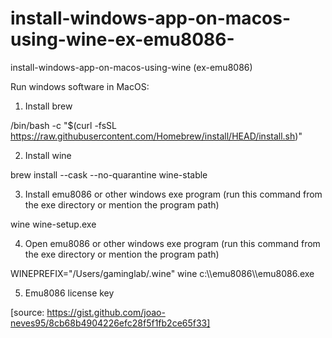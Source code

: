 # install-windows-app-on-macos-using-wine-ex-emu8086-
install-windows-app-on-macos-using-wine (ex-emu8086)


Run windows software in MacOS:

1. Install brew

/bin/bash -c "$(curl -fsSL https://raw.githubusercontent.com/Homebrew/install/HEAD/install.sh)"

2. Install wine

brew install --cask --no-quarantine wine-stable 

3. Install emu8086 or other windows exe program (run this command from the exe directory or mention the program path)

wine wine-setup.exe

4. Open emu8086 or other windows exe program (run this command from the exe directory or mention the program path)

WINEPREFIX="/Users/gaminglab/.wine" wine c:\\\\emu8086\\\\emu8086.exe 

5. Emu8086 license key

[source: https://gist.github.com/joao-neves95/8cb68b4904226efc28f5f1fb2ce65f33]
